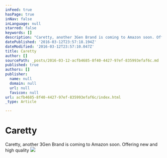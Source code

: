 ```yaml
---
inFeed: true
hasPage: true
inNav: false
inLanguage: null
starred: false
keywords: []
description: "Caretty, another 3Gen Brand is coming to Amazon soon. Offering new and high quality\_"
datePublished: '2016-03-12T23:57:18.194Z'
dateModified: '2016-03-12T23:57:10.047Z'
title: Caretty
author: []
sourcePath: _posts/2016-03-12-acfb4685-8f40-4427-97ef-835993efaf6c.md
published: true
authors: []
publisher:
  name: null
  domain: null
  url: null
  favicon: null
url: acfb4685-8f40-4427-97ef-835993efaf6c/index.html
_type: Article

---
```

# Caretty

Caretty, another 3Gen Brand is coming to Amazon soon. Offering new and high quality ![](https://the-grid-user-content.s3-us-west-2.amazonaws.com/5a3ad9f5-0e3c-4b21-919e-77b5235e3fc0.jpg)